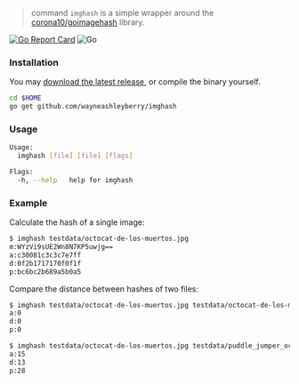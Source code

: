 > command `imghash` is a simple wrapper around the [corona10/goimagehash](https://github.com/corona10/goimagehash) library.

[![Go Report Card](https://goreportcard.com/badge/github.com/wayneashleyberry/imghash)](https://goreportcard.com/report/github.com/wayneashleyberry/imghash)
![Go](https://github.com/wayneashleyberry/imghash/workflows/Go/badge.svg)

### Installation

You may [download the latest release](https://github.com/wayneashleyberry/imghash/releases/latest), or compile the binary yourself.

```sh
cd $HOME
go get github.com/wayneashleyberry/imghash
```

### Usage

```sh
Usage:
  imghash [file] [file] [flags]

Flags:
  -h, --help   help for imghash
```

### Example

Calculate the hash of a single image:

```sh
$ imghash testdata/octocat-de-los-muertos.jpg
m:WYzVi9sUE2Wn8N7KP5uwjg==
a:c30081c3c3c7e7ff
d:0f2b1717170f0f1f
p:bc6bc2b689a5b0a5
```

Compare the distance between hashes of two files:

```sh
$ imghash testdata/octocat-de-los-muertos.jpg testdata/octocat-de-los-muertos.jpg
a:0
d:0
p:0
```

```sh
$ imghash testdata/octocat-de-los-muertos.jpg testdata/puddle_jumper_octodex.jpg
a:15
d:13
p:28
```
